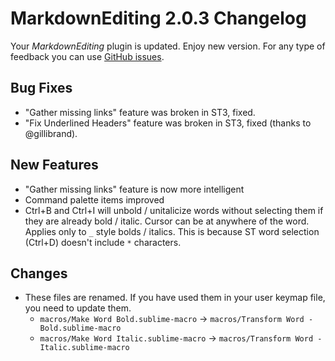 # MarkdownEditing 2.0.3 Changelog

Your _MarkdownEditing_ plugin is updated. Enjoy new version. For any type of feedback you can use [GitHub issues][issues].

## Bug Fixes

* "Gather missing links" feature was broken in ST3, fixed.
* "Fix Underlined Headers" feature was broken in ST3, fixed (thanks to @gillibrand).

## New Features

* "Gather missing links" feature is now more intelligent
* Command palette items improved
* Ctrl+B and Ctrl+I will unbold / unitalicize words without selecting them if they are already bold / italic. Cursor can be at anywhere of the word. Applies only to `_` style bolds / italics. This is because ST word selection (Ctrl+D) doesn't include `*` characters.

## Changes

* These files are renamed. If you have used them in your user keymap file, you need to update them.
    - `macros/Make Word Bold.sublime-macro`     -> `macros/Transform Word - Bold.sublime-macro`
    - `macros/Make Word Italic.sublime-macro`   -> `macros/Transform Word - Italic.sublime-macro`

[issues]: https://github.com/SublimeText-Markdown/MarkdownEditing/issues

